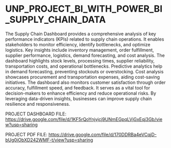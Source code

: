 # UNP_PROJECT_BI_WITH_POWER_BI_SUPPLY_CHAIN_DATA


The Supply Chain Dashboard provides a comprehensive analysis of key performance indicators (KPIs) related to supply chain operations. It enables stakeholders to monitor efficiency, identify bottlenecks, and optimize logistics. Key insights include inventory management, order fulfillment, supplier performance, logistics, demand forecasting, and cost analysis. The dashboard highlights stock levels, processing times, supplier reliability, transportation costs, and operational bottlenecks. Predictive analytics help in demand forecasting, preventing stockouts or overstocking. Cost analysis showcases procurement and transportation expenses, aiding cost-saving initiatives. The dashboard also monitors customer satisfaction through order accuracy, fulfillment speed, and feedback. It serves as a vital tool for decision-makers to enhance efficiency and reduce operational risks. By leveraging data-driven insights, businesses can improve supply chain resilience and responsiveness.

PROJECT DASHBOARD FILE: https://drive.google.com/file/d/1KF5rQoYnjyjcj9UNmEGpqLVjGxEqj3Gb/view?usp=sharing

PROJECT PDF FILE: https://drive.google.com/file/d/170DDRBa4eVCqjD-bUg0iObXD242WMF-t/view?usp=sharing

